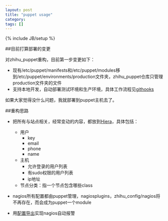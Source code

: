 ```yaml
---
layout: post
title: "puppet usage"
category: 
tags: []
---
```

{% include JB/setup %}

##目前打算部署的变更

对zhihu_puppet重构，目前第一步变更如下：

* 现有/etc/puppet/manifests和/etc/puppet/modules移到/etc/puppet/environments/production文件夹，zhihu\_puppet仓库只管理production文件夹的文件
* 支持本地开发，自动部署测试环境和生产环境，具体工作流程见[githooks](http://git.in.zhihu.com/lyc/githooks/tree/master)

如果大家觉得没什么问题，我就部署到puppet主机去了。

##重构思路

* 把所有与站点相关，经常变动的内容，都放到[Hiera](http://docs.puppetlabs.com/hiera/1/#why-hiera)，具体包括：
    * 用户
        * key
        * email
        * phone
        * name
    * 主机
        * 允许登录的用户列表
        * 有sudo权限的用户列表
        * ip地址
    * 节点分类：指一个节点包含哪些class
 
* nagios所有配置都由puppet管理，nagiosplugins，zhihu_config/nagios将不再存在，而会成为puppet一个module
* 用[配置导出](http://docs.puppetlabs.com/puppet/latest/reference/lang_exported.html)实现nagios自动报警

